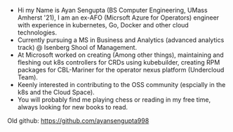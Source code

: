 - Hi my Name is Ayan Sengupta (BS Computer Engineering, UMass Amherst '21), I am an ex-AFO (Micrsoft Azure for Operators) engineer with experience in kubernetes, Go, Docker and other cloud technologies.
- Currently pursuing a MS in Business and Analytics (advanced analytics track) @ Isenberg Shool of Management.
- At Microsoft worked on creating (Among other things), maintaining and fleshing out k8s controllers for CRDs using kubebuilder, creating RPM packages for CBL-Mariner for the operator nexus platform (Undercloud Team).
- Keenly interested in contributing to the OSS community (espcially in the k8s and the Cloud Space).
- You will probably find me playing chess or reading in my free time, always looking for new books to read.



Old github: https://github.com/ayansengupta998 
<!---
aysengpta/aysengpta is a ✨ special ✨ repository because its `README.md` (this file) appears on your GitHub profile.
You can click the Preview link to take a look at your changes.
--->
